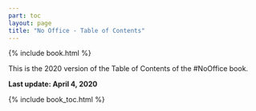 ```yaml
---
part: toc
layout: page
title: "No Office - Table of Contents"
---
```


{% include book.html %}

This is the 2020 version of the Table of Contents of the #NoOffice book.

**Last update: April 4, 2020**

{% include book_toc.html %}